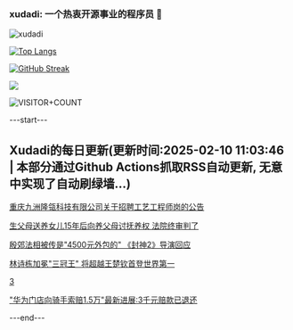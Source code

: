 ### xudadi: 一个热衷开源事业的程序员 👋

![xudadi](https://github-readme-stats-git-masterorgs-github-readme-stats-team.vercel.app/api?username=xudadi)

[![Top Langs](https://github-readme-stats.vercel.app/api/top-langs/?username=xudadi)](https://github.com/anuraghazra/github-readme-stats)

[![GitHub Streak](https://streak-stats.demolab.com?user=xudadi&locale=zh_Hans)](https://git.io/streak-stats)

![](https://raw.githubusercontent.com/xudadi/xudadi/main/assets/github-contribution-grid-snake.svg)

![VISITOR+COUNT](https://komarev.com/ghpvc/?username=xudadi&label=VISITOR+COUNT)


---start---

## Xudadi的每日更新(更新时间:2025-02-10 11:03:46 | 本部分通过Github Actions抓取RSS自动更新, 无意中实现了自动刷绿墙...)

[重庆九洲隆瓴科技有限公司关于招聘工艺工程师岗的公告](https://www.gongkaoleida.com/article/2281834)

[生父母送养女儿15年后向养父母讨抚养权 法院终审判了](https://m.163.com/news/article/JNVA26IQ053469KC.html)

[殷郊法相被传是"4500元外包的" 《封神2》导演回应](https://m.163.com/news/article/JNVQEE3S051492LM.html)

[林诗栋加冕"三冠王" 将超越王楚钦首登世界第一](https://m.163.com/news/article/JO04N30D0514R9KQ.html)

[3](https://m.163.com/touch/news/sub/domestic)

["华为门店向骑手索赔1.5万"最新进展:3千元赔款已退还](https://m.163.com/news/article/JNTBRT4M05129QAF.html)

---end---
